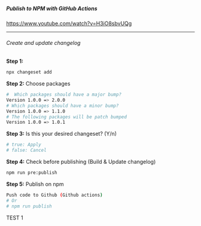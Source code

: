 ##### Publish to NPM with GitHub Actions

https://www.youtube.com/watch?v=H3iO8sbvUQg

---

###### Create and update changelog

**Step 1:**

```sh
npx changeset add
```

**Step 2:** Choose packages

```sh
#  Which packages should have a major bump?
Version 1.0.0 => 2.0.0
# Which packages should have a minor bump?
Version 1.0.0 => 1.1.0
# The following packages will be patch bumped
Version 1.0.0 => 1.0.1
```

**Step 3:** Is this your desired changeset? (Y/n)

```sh
# true: Apply
# false: Cancel
```

**Step 4:** Check before publishing (Build & Update changelog)

```sh
npm run pre:publish
```

**Step 5:** Publish on npm

```sh
Push code to Github (Github actions)
# Or
# npm run publish
```

TEST 1
